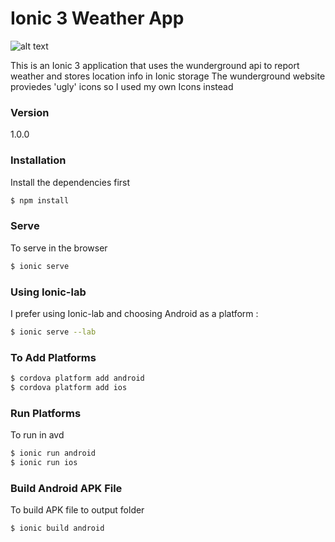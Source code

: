 # Ionic 3 Weather App
![alt text](https://user-images.githubusercontent.com/34822114/34431318-1a508f60-ec66-11e7-9529-b69ce3ca5679.jpg)

This is an Ionic 3 application that uses the wunderground api to report weather and stores location info in Ionic storage
The wunderground website proviedes 'ugly' icons so I used my own Icons instead 

### Version
1.0.0
### Installation

Install the dependencies first

```sh
$ npm install
```

### Serve 
To serve in the browser 

```sh
$ ionic serve
```
### Using Ionic-lab 
I prefer using Ionic-lab and choosing Android as a platform :
```sh
$ ionic serve --lab
```


### To Add Platforms
```sh
$ cordova platform add android
$ cordova platform add ios
```

### Run Platforms
To run in avd

```sh
$ ionic run android
$ ionic run ios
```

### Build Android APK File
To build APK file to output folder

```sh
$ ionic build android
```
